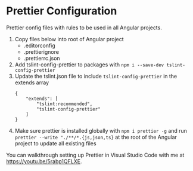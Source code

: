 # Prettier Configuration

Prettier config files with rules to be used in all Angular projects.

1. Copy files below into root of Angular project
    - .editorconfig
    - .prettierignore
    - .prettierrc.json
2. Add tslint-config-prettier to packages with `npm i --save-dev tslint-config-prettier`
3. Update the tslint.json file to include `tslint-config-prettier` in the extends array
    ```
    {
        "extends": [
            "tslint:recommended",
            "tslint-config-prettier"
        ]
    }
    ```
4. Make sure prettier is installed globally with `npm i prettier -g` and run `prettier --write "./**/*.{js,json,ts}` at the root of the Angular project to update all existing files

You can walkthrough setting up Prettier in Visual Studio Code with me at https://youtu.be/5rabp1QFLXE.
